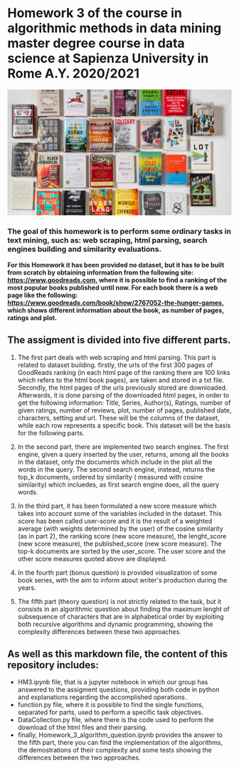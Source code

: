# Homework 3 of the course in algorithmic methods in data mining  master degree course in data science at Sapienza University in Rome  A.Y. 2020/2021 #


![](https://github.com/giuliacasale/ADM-HW3/blob/main/06critics-list1-videoSixteenByNineJumbo1600.jpg)

### The goal of this homework is to perform some ordinary tasks in text mining, such as: web scraping, html parsing, search engines building and similarity evaluations.

**For this Homework it has been provided no dataset, but it has to be built from scratch by obtaining information from the following site: https://www.goodreads.com, where it is possible to find a ranking of the most popular books published until now. For each book there is a web page like the following: https://www.goodreads.com/book/show/2767052-the-hunger-games, which shows different information about the book, as number of pages, ratings and plot.**

## The assigment is divided into five different parts.

1. The first part deals with web scraping and html parsing. This part is related to dataset building. firstly, the urls of the first 300 pages of GoodReads ranking (in each html page of the ranking there are 100 links which refers to the html book pages), are taken and stored in a txt file. Secondly, the html pages of the urls previously stored are downloaded. Afterwards, it is done parsing of the downloaded html pages, in order to get the following information: Title, Series, Author(s), Ratings, number of given ratings, number of reviews, plot, number of pages, published date, characters, setting and url. These will be the columns of the dataset, while each row represents a specific book. This dataset will be the basis for the following parts.

2. In the second part,  there are implemented two search engines. The first engine, given a query inserted by the user, returns, among all the books in the dataset, only the documents which include in the plot all the words in the query. The second search engine, instead, returns the top_k documents, ordered by similarity ( measured with cosine similarity) which incluedes, as first search engine does, all the query words. 

3. In the third part, it has been formulated a new score measure which takes into account some of the variables included in the dataset. This score has been called user-score and it is the result of a weighted average (with weights determined by the user) of the cosine similarity (as in part 2), the ranking score (new score measure), the lenght_score (new score measure), the published_score (new score measure). The top-k documents are sorted by the user_score. The user score and the other score measures quoted above are displayed.

4. In the fourth part (bonus question) is provided visualization of some book series, with the aim to inform about writer's production during the years.

5. The fifth part (theory question) is not strictly related to the task, but it consists in an algorithmic question about finding the maximum lenght of subsequence of characters that are in alphabetical order by exploiting both recursive algorithms and dynamic programming, showing the complexity differences between these two approaches. 

## As well as this markdown file, the content of this repository includes:
* HM3.ipynb file, that is a jupyter notebook in which our group has answered to the assigment questions, providing both code in python and explanations regarding the accomplished operations. 
* function.py file, where it is possible to find the single functions, separated for parts, used to perform a specific task objectives. 
* DataCollection.py file, where there is the code used to perform the download of the html files and their parsing. 
* finally, Homework_3_algorithm_question.ipynb provides the answer to the fifth part, there you can find the implementation of the algorithms, the demostrations of their complexity and some tests showing the differences between the two approaches. 
